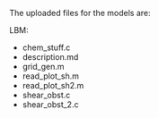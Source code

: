 The uploaded files for the models are:

LBM:
- chem_stuff.c
- description.md
- grid_gen.m
- read_plot_sh.m
- read_plot_sh2.m
- shear_obst.c
- shear_obst_2.c
